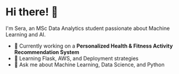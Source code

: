 # Hi there! 👋
I'm Sera, an MSc Data Analytics student passionate about Machine Learning and AI.  
- 🔭 Currently working on a **Personalized Health & Fitness Activity Recommendation System**  
- 🌱 Learning Flask, AWS, and Deployment strategies  
- 💬 Ask me about Machine Learning, Data Science, and Python  
